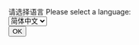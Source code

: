 请选择语言 Please select a language:</br>
<select name="language" id="language">
    <option value="zh_CN">简体中文</option>
    <option value="en_US">English</option>
</select></br>
<button id="check">OK</button>

<script>
    const lang = document.getElementById("language")
    function check(){
        window.location.href = `./${lang.value}/index.md`;
    }
    button.addEventListener("check", check);
</script>